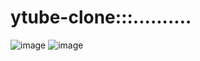 # ytube-clone:::..........
![image](https://github.com/Deepakrocknow/ytube-clone-/assets/130336302/f0ae94c5-db0a-4992-8031-7715fdeb1cbd)
![image](https://github.com/Deepakrocknow/ytube-clone-/assets/130336302/8166e0e0-a10c-4c3a-9e26-12387ee756cf)


